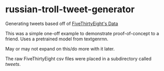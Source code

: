 # russian-troll-tweet-generator
Generating tweets based off of [FiveThirtyEight's Data](https://github.com/fivethirtyeight/russian-troll-tweets)

This was a simple one-off example to demonstrate proof-of-concept to a friend. Uses a pretrained model from textgenrnn.

May or may not expand on this/do more with it later.

The raw FiveThirtyEight csv files were placed in a subdirectory called *tweets*.
